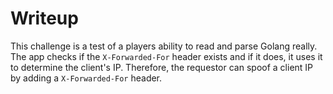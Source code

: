 # Writeup

This challenge is a test of a players ability to read and parse Golang really. The app checks if the `X-Forwarded-For` header exists and if it does, it uses it to determine the client's IP. Therefore, the requestor can spoof a client IP by adding a `X-Forwarded-For` header.
